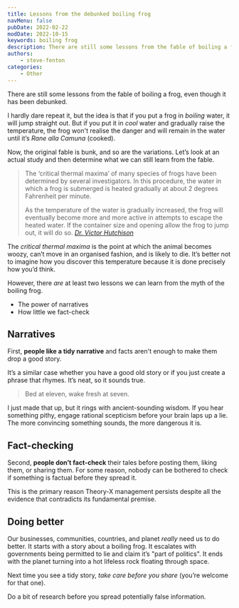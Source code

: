 ```yaml
---
title: Lessons from the debunked boiling frog
navMenu: false
pubDate: 2022-02-22
modDate: 2022-10-15
keywords: boiling frog
description: There are still some lessons from the fable of boiling a frog, even though it has been debunked.
authors:
    - steve-fenton
categories:
    - Other
---
```


There are still some lessons from the fable of boiling a frog, even though it has been debunked.

I hardly dare repeat it, but the idea is that if you put a frog in *boiling* water, it will jump straight out. But if you put it in *cool* water and gradually raise the temperature, the frog won't realise the danger and will remain in the water until it’s *Rane alla Camuna* (cooked).

Now, the original fable is bunk, and so are the variations. Let’s look at an actual study and then determine what we can still learn from the fable.

> The ‘critical thermal maxima’ of many species of frogs have been determined by several investigators. In this procedure, the water in which a frog is submerged is heated gradually at about 2 degrees Fahrenheit per minute.
> 
> As the temperature of the water is gradually increased, the frog will eventually become more and more active in attempts to escape the heated water. If the container size and opening allow the frog to jump out, it will do so. <cite> [Dr. Victor Hutchison](https://archive-srel.uga.edu/outreach/ecoviews/ecoview071223.htm)</cite>

The *critical thermal maxima* is the point at which the animal becomes woozy, can’t move in an organised fashion, and is likely to die. It’s better not to imagine how you discover this temperature because it is done precisely how you’d think.

However, there *are* at least two lessons we can learn from the myth of the boiling frog.

- The power of narratives
- How little we fact-check

## Narratives

First, **people like a tidy narrative** and facts aren't enough to make them drop a good story.

It’s a similar case whether you have a good old story or if you just create a phrase that rhymes. It’s neat, so it sounds true.

> Bed at eleven, wake fresh at seven.

I just made that up, but it rings with ancient-sounding wisdom. If you hear something pithy, engage rational scepticism before your brain laps up a lie. The more convincing something sounds, the more dangerous it is.

## Fact-checking

Second, **people don’t fact-check** their tales before posting them, liking them, or sharing them. For some reason, nobody can be bothered to check if something is factual before they spread it.

This is the primary reason Theory-X management persists despite all the evidence that contradicts its fundamental premise.

## Doing better

Our businesses, communities, countries, and planet *really* need us to do better. It starts with a story about a boiling frog. It escalates with governments being permitted to lie and claim it’s "part of politics". It ends with the planet turning into a hot lifeless rock floating through space.

Next time you see a tidy story, *take care before you share* (you’re welcome for that one).

Do a bit of research before you spread potentially false information.